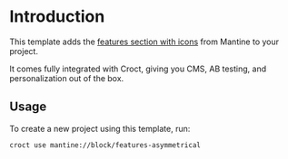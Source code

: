 # Introduction

This template adds the [features section with icons](https://ui.mantine.dev/category/features/?utm_source=croct#features-asymmetrical) from Mantine to your project.

It comes fully integrated with Croct, giving you CMS, AB testing, and personalization out of the box.

## Usage

To create a new project using this template, run:

```croct-cmd
croct use mantine://block/features-asymmetrical
```
